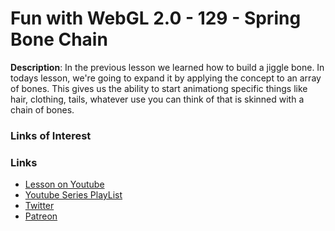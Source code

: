# Fun with WebGL 2.0 - 129 - Spring Bone Chain
**Description**:
In the previous lesson we learned how to build a jiggle bone. In todays lesson,
we're going to expand it by applying the concept to an array of bones. This gives
us the ability to start animationg specific things like hair, clothing, tails,
whatever use you can think of that is skinned with a chain of bones.


### Links of Interest


### Links
* [Lesson on Youtube]()
* [Youtube Series PlayList](https://www.youtube.com/playlist?list=PLMinhigDWz6emRKVkVIEAaePW7vtIkaIF)
* [Twitter](https://twitter.com/SketchpunkLabs)
* [Patreon](https://www.patreon.com/sketchpunk)